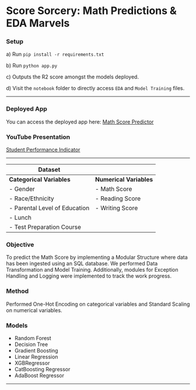 # Score Sorcery: Math Predictions & EDA Marvels

### Setup
a) Run `pip install -r requirements.txt`

b) Run `python app.py`

c) Outputs the R2 score amongst the models deployed.

d) Visit the `notebook` folder to directly access `EDA` and `Model Training` files. 

---

### Deployed App

You can access the deployed app here: [Math Score Predictor](https://math-score-predictor.streamlit.app/)

### YouTube Presentation

[Student Performance Indicator](https://bit.ly/Student_Performance_Indicator)

---

| **Dataset**                 |                        |
|-----------------------------|------------------------|
| **Categorical Variables**   | **Numerical Variables**|
| - Gender                    | - Math Score           |
| - Race/Ethnicity            | - Reading Score        |
| - Parental Level of Education | - Writing Score      |
| - Lunch                     |                        |
| - Test Preparation Course   |                        |

### Objective
To predict the Math Score by implementing a Modular Structure where data has been ingested using an SQL database. We performed Data Transformation and Model Training. Additionally, modules for Exception Handling and Logging were implemented to track the work progress.

### Method
Performed One-Hot Encoding on categorical variables and Standard Scaling on numerical variables.

### Models
- Random Forest
- Decision Tree
- Gradient Boosting
- Linear Regression
- XGBRegressor
- CatBoosting Regressor
- AdaBoost Regressor

---
